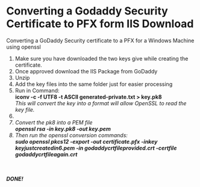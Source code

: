 # Converting a Godaddy Security Certificate to PFX form IIS Download
Converting a GoDaddy Security certificate to a PFX for a Windows Machine using openssl

<ol>
  <li>Make sure you have downloaded the two keys give while creating the certificate.</li>
  <li>Once approved download the IIS Package from GoDaddy</li>
  <li>Unzip</li>
  <li>Add the key files into the same folder just for easier processing</li>
<li>Run in Command:<br>
  <b>iconv -c -f UTF8 -t ASCII generated-private.txt > key.pk8</b><br>
  <i>This will convert the key into a format will allow OpenSSL to read the key file.<li></li>
<li>Convert the pk8 into a PEM file<br>
  <b>openssl rsa -in key.pk8 -out key.pem</b></li>
<li>Then run the openssl conversion commands:<br>
<b>sudo openssl pkcs12 -export -out certificate.pfx -inkey keyjustcreatedin6.pem -in godaddycrtfileprovided.crt -certfile godaddycrtfileagain.crt</b></li>
  </ol>
<br><br>
<b>DONE!</b>
